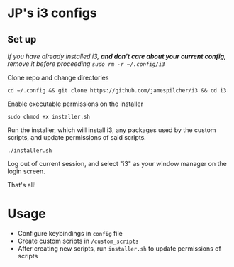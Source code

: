 # JP's i3 configs

## Set up

*If you have already installed i3, ***and don't care about your current config,*** remove it before proceeding `sudo rm -r ~/.config/i3
`*


Clone repo and change directories
```
cd ~/.config && git clone https://github.com/jamespilcher/i3 && cd i3
```
Enable executable permissions on the installer
```
sudo chmod +x installer.sh
```
Run the installer, which will install i3, any packages used by the custom scripts, and update permissions of said scripts.

```
./installer.sh
```


Log out of current session, and select "i3" as your window manager on the login screen.

That's all!
# Usage
- Configure keybindings in `config` file
- Create custom scripts in `/custom_scripts`
- After creating new scripts, run `installer.sh` to update permissions of scripts
